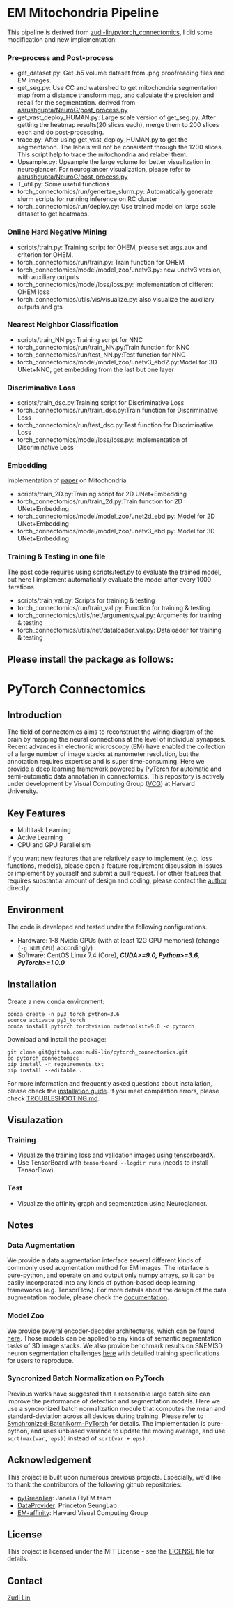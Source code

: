 # EM Mitochondria Pipeline

This pipeline is derived from [zudi-lin/pytorch_connectomics](https://github.com/zudi-lin/pytorch_connectomics), I did some modification and new implementation:

### Pre-process and Post-process
- get_dataset.py: Get .h5 volume dataset from .png proofreading files and EM images.
- get_seg.py: Use CC and watershed to get mitochondria segmentation map from a distance transform map, and calculate the precision and recall for the segmentation. derived from [aarushgupta/NeuroG/post_process.py](https://github.com/aarushgupta/NeuroG)
- get_vast_deploy_HUMAN.py: Large scale version of get_seg.py. After getting the heatmap results(20 slices each), merge them to 200 slices each and do post-processing.
- trace.py: After using get_vast_deploy_HUMAN.py to get the segmentation. The labels will not be consistent through the 1200 slices. This script help to trace the mitochondria and relabel them.
- Upsample.py: Upsample the large volume for better visualization in neuroglancer. For neuroglancer visualization, please refer to [aarushgupta/NeuroG/post_process.py](https://github.com/aarushgupta/NeuroG)
- T_util.py: Some useful functions
- torch_connectomics/run/genertae_slurm.py: Automatically generate slurm scripts for running inference on RC cluster 
- torch_connectomics/run/deploy.py: Use trained model on large scale dataset to get heatmaps.

### Online Hard Negative Mining
- scripts/train.py: Training script for OHEM, please set args.aux and criterion for OHEM.
- torch_connectomics/run/train.py: Train function for OHEM
- torch_connectomics/model/model_zoo/unetv3.py: new unetv3 version, with auxiliary outputs
- torch_connectomics/model/loss/loss.py: implementation of different OHEM loss
- torch_connectomics/utils/vis/visualize.py: also visualize the auxiliary outputs and gts 

### Nearest Neighbor Classification
- scripts/train_NN.py: Training script for NNC
- torch_connectomics/run/train_NN.py:Train function for NNC
- torch_connectomics/run/test_NN.py:Test function for NNC
- torch_connectomics/model/model_zoo/unetv3_ebd2.py:Model for 3D UNet+NNC, get embedding from the last but one layer

### Discriminative Loss 
- scripts/train_dsc.py:Training script for Discriminative Loss
- torch_connectomics/run/train_dsc.py:Train function for Discriminative Loss
- torch_connectomics/run/test_dsc.py:Test function for Discriminative Loss
- torch_connectomics/model/loss/loss.py: implementation of Discriminative Loss

### Embedding
Implementation of [paper](http://openaccess.thecvf.com/content_cvpr_2018/papers/Zeng_Learning_to_Promote_CVPR_2018_paper.pdf) on Mitochondria 
- scripts/train_2D.py:Training script for 2D UNet+Embedding
- torch_connectomics/run/train_2d.py:Train function for 2D UNet+Embedding
- torch_connectomics/model/model_zoo/unet2d_ebd.py: Model for 2D UNet+Embedding
- torch_connectomics/model/model_zoo/unetv3_ebd.py: Model for 3D UNet+Embedding

### Training & Testing in one file
The past code requires using scripts/test.py to evaluate the trained model, but here I implement automatically evaluate the model after every 1000 iterations
- scripts/train_val.py: Scripts for training & testing
- torch_connectomics/run/train_val.py: Function for training & testing
- torch_connectomics/utils/net/arguments_val.py: Arguments for training & testing
- torch_connectomics/utils/net/dataloader_val.py: Dataloader for training & testing

Please install the package as follows:
-------------------------------------------------------------------------------------------------------------------------
# PyTorch Connectomics

## Introduction

The field of connectomics aims to reconstruct the wiring diagram of the brain by mapping the neural connections at the level of individual synapses. Recent advances in electronic microscopy (EM) have enabled the collection of a large number of image stacks at nanometer resolution, but the annotation requires expertise and is super time-consuming. Here we provide a deep learning framework powered by [PyTorch](https://pytorch.org/) for automatic and semi-automatic data annotation in connectomics. This repository is actively under development by Visual Computing Group ([VCG](https://vcg.seas.harvard.edu)) at Harvard University.

## Key Features

- Multitask Learning
- Active Learning
- CPU and GPU Parallelism

If you want new features that are relatively easy to implement (e.g. loss functions, models), please open a feature requirement discussion in issues or implement by yourself and submit a pull request. For other features that requires substantial amount of design and coding, please contact the [author](https://github.com/zudi-lin) directly. 

## Environment

The code is developed and tested under the following configurations.
- Hardware: 1-8 Nvidia GPUs (with at least 12G GPU memories) (change ```[-g NUM_GPU]``` accordingly)
- Software: CentOS Linux 7.4 (Core), ***CUDA>=9.0, Python>=3.6, PyTorch>=1.0.0***

## Installation

Create a new conda environment:
```
conda create -n py3_torch python=3.6
source activate py3_torch
conda install pytorch torchvision cudatoolkit=9.0 -c pytorch
```

Download and install the package:
```
git clone git@github.com:zudi-lin/pytorch_connectomics.git
cd pytorch_connectomics
pip install -r requirements.txt
pip install --editable .
```
For more information and frequently asked questions about installation, please check the [installation guide](https://zudi-lin.github.io/pytorch_connectomics/build/html/notes/installation.html). If you meet compilation errors, please check [TROUBLESHOOTING.md](https://github.com/zudi-lin/pytorch_connectomics/blob/master/TROUBLESHOOTING.md).

## Visulazation

### Training
* Visualize the training loss and validation images using [tensorboardX](https://github.com/lanpa/tensorboard-pytorch).
* Use TensorBoard with `tensorboard --logdir runs`  (needs to install TensorFlow).

### Test
* Visualize the affinity graph and segmentation using Neuroglancer.

## Notes

### Data Augmentation
We provide a data augmentation interface several different kinds of commonly used augmentation method for EM images. The interface is pure-python, and operate on and output only numpy arrays, so it can be easily incorporated into any kinds of python-based deep learning frameworks (e.g. TensorFlow). For more details about the design of the data augmentation module, please check the [documentation](https://zudi-lin.github.io/pytorch_connectomics/build/html/modules/augmentation.html).

### Model Zoo
We provide several encoder-decoder architectures, which can be found [here](https://github.com/zudi-lin/pytorch_connectomics/tree/master/torch_connectomics/model/model_zoo). Those models can be applied to any kinds of semantic segmentation tasks of 3D image stacks. We also provide benchmark results on SNEMI3D neuron segmentation challenges [here](https://github.com/zudi-lin/pytorch_connectomics/tree/master/benchmark) with detailed training specifications for users to reproduce.

### Syncronized Batch Normalization on PyTorch
Previous works have suggested that a reasonable large batch size can improve the performance of detection and segmentation models. Here we use a syncronized batch normalization module that computes the mean and standard-deviation across all devices during training. Please refer to [Synchronized-BatchNorm-PyTorch](https://github.com/vacancy/Synchronized-BatchNorm-PyTorch) for details. The implementation is pure-python, and uses unbiased variance to update the moving average, and use `sqrt(max(var, eps))` instead of `sqrt(var + eps)`.

## Acknowledgement
This project is built upon numerous previous projects. Especially, we'd like to thank the contributors of the following github repositories:
- [pyGreenTea](https://github.com/naibaf7/PyGreentea): Janelia FlyEM team 
- [DataProvider](https://github.com/torms3/DataProvider): Princeton SeungLab
- [EM-affinity](https://github.com/donglaiw/EM-affinity): Harvard Visual Computing Group

## License
This project is licensed under the MIT License - see the [LICENSE](https://github.com/zudi-lin/pytorch_connectomics/blob/master/LICENSE) file for details.

## Contact
[Zudi Lin](https://github.com/zudi-lin)
